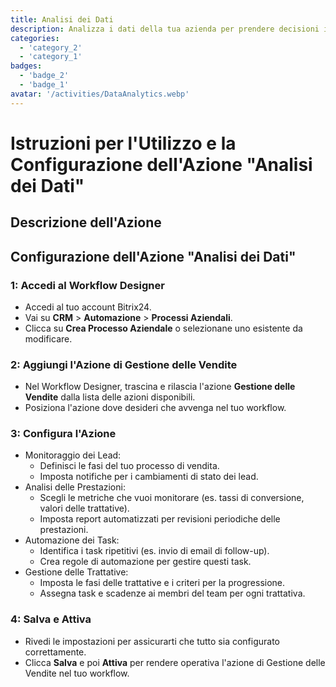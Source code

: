 ```yaml
---
title: Analisi dei Dati
description: Analizza i dati della tua azienda per prendere decisioni informate.
categories: 
  - 'category_2'
  - 'category_1'
badges: 
  - 'badge_2'
  - 'badge_1'
avatar: '/activities/DataAnalytics.webp'
---
```

# Istruzioni per l'Utilizzo e la Configurazione dell'Azione "Analisi dei Dati"

## Descrizione dell'Azione

## **Configurazione dell'Azione "Analisi dei Dati"**

### 1: Accedi al Workflow Designer
- Accedi al tuo account Bitrix24.
- Vai su **CRM** > **Automazione** > **Processi Aziendali**.
- Clicca su **Crea Processo Aziendale** o selezionane uno esistente da modificare.

### 2: Aggiungi l'Azione di Gestione delle Vendite
- Nel Workflow Designer, trascina e rilascia l'azione **Gestione delle Vendite** dalla lista delle azioni disponibili.
- Posiziona l'azione dove desideri che avvenga nel tuo workflow.

### 3: Configura l'Azione
- Monitoraggio dei Lead:
  - Definisci le fasi del tuo processo di vendita.
  - Imposta notifiche per i cambiamenti di stato dei lead.
- Analisi delle Prestazioni:
  - Scegli le metriche che vuoi monitorare (es. tassi di conversione, valori delle trattative).
  - Imposta report automatizzati per revisioni periodiche delle prestazioni.
- Automazione dei Task:
  - Identifica i task ripetitivi (es. invio di email di follow-up).
  - Crea regole di automazione per gestire questi task.
- Gestione delle Trattative:
  - Imposta le fasi delle trattative e i criteri per la progressione.
  - Assegna task e scadenze ai membri del team per ogni trattativa.

### 4: Salva e Attiva
- Rivedi le impostazioni per assicurarti che tutto sia configurato correttamente.
- Clicca **Salva** e poi **Attiva** per rendere operativa l'azione di Gestione delle Vendite nel tuo workflow.